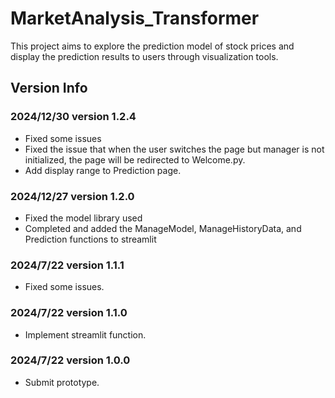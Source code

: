 # MarketAnalysis_Transformer

This project aims to explore the prediction model of stock prices and display the prediction results to users through visualization tools.

## Version Info
### 2024/12/30 version 1.2.4
- Fixed some issues
- Fixed the issue that when the user switches the page but manager is not initialized, the page will be redirected to Welcome.py.
- Add display range to Prediction page.

### 2024/12/27 version 1.2.0
- Fixed the model library used
- Completed and added the ManageModel, ManageHistoryData, and Prediction functions to streamlit

### 2024/7/22 version 1.1.1
- Fixed some issues.

### 2024/7/22 version 1.1.0
- Implement streamlit function.

### 2024/7/22 version 1.0.0
- Submit prototype.
